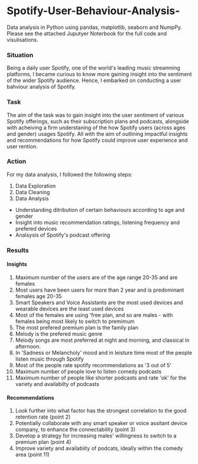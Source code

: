 # Spotify-User-Behaviour-Analysis-
Data analysis in Python using pandas, matplotlib, seaborn and NumpPy. Please see the attached Juputyer Noterbook for the full code and visulisations.

### **Situation**
Being a daily user Spotify, one of the world's leading music streamning platforms, I became curious to know more gaining insight into the sentiment of the wider Spotify audience. Hence, I embarked on conducting a user bahviour analysis of Spotify. 

### **Task**

The aim of the task was to gain insight into the user sentiment of various Spotify offerings, such as their subscription plans and podcasts, alongside with acheiving a firm understaning of the how Spotify users (across ages and gender) usages Spotify. All with the aim of outlining impactful insights and recommendations for how Spotify could improve user experience and user rention.

### **Action**

For my data analysis, I followed the following steps:

1. Data Exploration
2. Data Cleaning
3. Data Analysis 
- Understanding ditribution of certain behaviours according to age and gender
- Insight into music recommendation ratings, listening frequency and prefered devices
- Analsysis of Spotify's podcast offering

### **Results**

#### **Insights** 
1. Maximum number of the users are of the age range 20-35 and are females
2. Most users have been users for more than 2 year and is predominant females age 20-35
3. Smart Speakers and Voice Assistants are the most used devices and wearable devices are the least used devices
4. Most of the females are using 'free plan, and so are males - with females being most likely to switch to premimum
5. The most prefered premium plan is the family plan
6. Melody is the prefered music genre
7. Melody songs are most preferred at night and morning, and classical in afternoon.
8. In 'Sadness or Melancholy' mood and in leisture time most of the people listen music through Spotify
9. Most of the people rate spotify recommendations as '3 out of 5'
10. Maximum number of people love to listen comedy podcasts
11. Maximum number of people like shorter podcasts and rate 'ok' for the variety and availabilty of podcasts


#### **Recommendations** 

1. Look further into what factor has the strongest correlation to the good retention rate (point 2)
2. Potentially collaborate with any smart speaker or voice assitant device company, to enhance the connectability (point 3)
3. Develop a strategy for increasing males' willingness to switch to a premium plan (point 4)
4. Improve variety and availabiity of podcats, ideally within the comedy area (point 11) 
   



